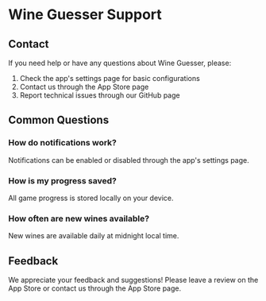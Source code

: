 # Wine Guesser Support

## Contact
If you need help or have any questions about Wine Guesser, please:

1. Check the app's settings page for basic configurations
2. Contact us through the App Store page
3. Report technical issues through our GitHub page

## Common Questions

### How do notifications work?
Notifications can be enabled or disabled through the app's settings page.

### How is my progress saved?
All game progress is stored locally on your device.

### How often are new wines available?
New wines are available daily at midnight local time.

## Feedback
We appreciate your feedback and suggestions! Please leave a review on the App Store or contact us through the App Store page.
